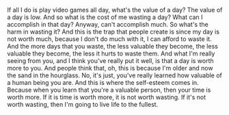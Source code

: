  If all I do is play video games all day, what's the value of a day? The value of a day is low. And so what is the cost of me wasting a day? What can I accomplish in that day? Anyway, can't accomplish much. So what's the harm in wasting it? And this is the trap that people create is since my day is not worth much, because I don't do much with it, I can afford to waste it. And the more days that you waste, the less valuable they become, the less valuable they become, the less it hurts to waste them. And what I'm really seeing from you, and I think you've really put it well, is that a day is worth more to you. And people think that, oh, this is because I'm older and now the sand in the hourglass. No, it's just, you've really learned how valuable of a human being you are. And this is where the self-esteem comes in. Because when you learn that you're a valuable person, then your time is worth more. If it is time is worth more, it is not worth wasting. If it's not worth wasting, then I'm going to live life to the fullest.